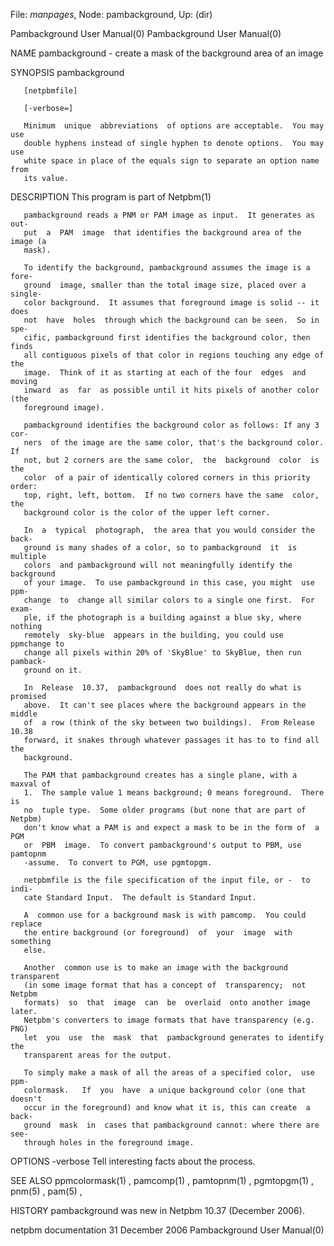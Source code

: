 File: *manpages*,  Node: pambackground,  Up: (dir)

Pambackground User Manual(0)                      Pambackground User Manual(0)



NAME
       pambackground - create a mask of the background area of an image


SYNOPSIS
       pambackground

       [netpbmfile]

       [-verbose=]

       Minimum  unique  abbreviations  of options are acceptable.  You may use
       double hyphens instead of single hyphen to denote options.  You may use
       white space in place of the equals sign to separate an option name from
       its value.



DESCRIPTION
       This program is part of Netpbm(1)

       pambackground reads a PNM or PAM image as input.  It generates as  out-
       put  a  PAM  image  that identifies the background area of the image (a
       mask).

       To identify the background, pambackground assumes the image is a  fore-
       ground  image, smaller than the total image size, placed over a single-
       color background.  It assumes that foreground image is solid -- it does
       not  have  holes  through which the background can be seen.  So in spe-
       cific, pambackground first identifies the background color, then  finds
       all contiguous pixels of that color in regions touching any edge of the
       image.  Think of it as starting at each of the four  edges  and  moving
       inward  as  far  as possible until it hits pixels of another color (the
       foreground image).

       pambackground identifies the background color as follows: If any 3 cor-
       ners  of the image are the same color, that's the background color.  If
       not, but 2 corners are the same color,  the  background  color  is  the
       color  of a pair of identically colored corners in this priority order:
       top, right, left, bottom.  If no two corners have the same  color,  the
       background color is the color of the upper left corner.

       In  a  typical  photograph,  the area that you would consider the back-
       ground is many shades of a color, so to pambackground  it  is  multiple
       colors  and pambackground will not meaningfully identify the background
       of your image.  To use pambackground in this case, you might  use  ppm-
       change  to  change all similar colors to a single one first.  For exam-
       ple, if the photograph is a building against a blue sky, where  nothing
       remotely  sky-blue  appears in the building, you could use ppmchange to
       change all pixels within 20% of 'SkyBlue' to SkyBlue, then run pamback-
       ground on it.

       In  Release  10.37,  pambackground  does not really do what is promised
       above.  It can't see places where the background appears in the  middle
       of  a row (think of the sky between two buildings).  From Release 10.38
       forward, it snakes through whatever passages it has to to find all  the
       background.

       The PAM that pambackground creates has a single plane, with a maxval of
       1.  The sample value 1 means background; 0 means foreground.  There  is
       no  tuple type.  Some older programs (but none that are part of Netpbm)
       don't know what a PAM is and expect a mask to be in the form of  a  PGM
       or  PBM  image.  To convert pambackground's output to PBM, use pamtopnm
       -assume.  To convert to PGM, use pgmtopgm.

       netpbmfile is the file specification of the input file, or -  to  indi-
       cate Standard Input.  The default is Standard Input.

       A  common use for a background mask is with pamcomp.  You could replace
       the entire background (or foreground)  of  your  image  with  something
       else.

       Another  common use is to make an image with the background transparent
       (in some image format that has a concept of  transparency;  not  Netpbm
       formats)  so  that  image  can  be  overlaid  onto another image later.
       Netpbm's converters to image formats that have transparency (e.g.  PNG)
       let  you  use  the  mask  that  pambackground generates to identify the
       transparent areas for the output.

       To simply make a mask of all the areas of a specified color,  use  ppm-
       colormask.   If  you  have  a unique background color (one that doesn't
       occur in the foreground) and know what it is, this can create  a  back-
       ground  mask  in  cases that pambackground cannot: where there are see-
       through holes in the foreground image.


OPTIONS
       -verbose
              Tell interesting facts about the process.




SEE ALSO
       ppmcolormask(1) , pamcomp(1) , pamtopnm(1) ,  pgmtopgm(1)  ,  pnm(5)  ,
       pam(5) ,


HISTORY
       pambackground was new in Netpbm 10.37 (December 2006).



netpbm documentation           31 December 2006   Pambackground User Manual(0)
